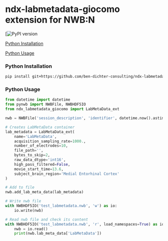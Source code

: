 # ndx-labmetadata-giocomo extension for NWB:N

[![PyPI version]()

[Python Installation](#python-installation)

[Python Usage](#python-usage)

### Python Installation
```bash
pip install git+https://github.com/ben-dichter-consulting/ndx-labmetadata-giocomo.git
```

### Python Usage

```python
from datetime import datetime
from pynwb import NWBFile, NWBHDF5IO
from ndx_labmetadata_giocomo import LabMetaData_ext

nwb = NWBFile('session_description', 'identifier', datetime.now().astimezone())

# Creates LabMetaData container
lab_metadata = LabMetaData_ext(
    name='LabMetaData',
    acquisition_sampling_rate=1000.,
    number_of_electrodes=10,
    file_path='',
    bytes_to_skip=2,
    raw_data_dtype='int16',
    high_pass_filtered=False,
    movie_start_time=13.6,
    subject_brain_region='Medial Entorhinal Cortex'
)

# Add to file
nwb.add_lab_meta_data(lab_metadata)

# Write nwb file
with NWBHDF5IO('test_labmetadata.nwb', 'w') as io:
    io.write(nwb)

# Read nwb file and check its content
with NWBHDF5IO('test_labmetadata.nwb', 'r', load_namespaces=True) as io:
    nwb = io.read()
    print(nwb.lab_meta_data['LabMetaData'])
```
